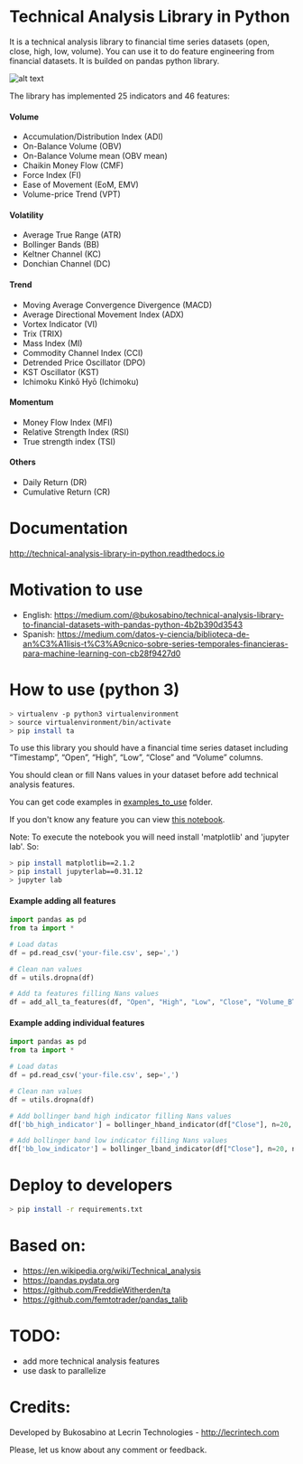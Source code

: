 # Technical Analysis Library in Python

It is a technical analysis library to financial time series datasets (open, close, high, low, volume). You can use it to do feature engineering from financial datasets. It is builded on pandas python library.

![alt text](https://raw.githubusercontent.com/bukosabino/ta/master/doc/figure.png)

The library has implemented 25 indicators and 46 features:

#### Volume

* Accumulation/Distribution Index (ADI)
* On-Balance Volume (OBV)
* On-Balance Volume mean (OBV mean)
* Chaikin Money Flow (CMF)
* Force Index (FI)
* Ease of Movement (EoM, EMV)
* Volume-price Trend (VPT)

#### Volatility

* Average True Range (ATR)
* Bollinger Bands (BB)
* Keltner Channel (KC)
* Donchian Channel (DC)

#### Trend

* Moving Average Convergence Divergence (MACD)
* Average Directional Movement Index (ADX)
* Vortex Indicator (VI)
* Trix (TRIX)
* Mass Index (MI)
* Commodity Channel Index (CCI)
* Detrended Price Oscillator (DPO)
* KST Oscillator (KST)
* Ichimoku Kinkō Hyō (Ichimoku)

#### Momentum

* Money Flow Index (MFI)
* Relative Strength Index (RSI)
* True strength index (TSI)

#### Others

* Daily Return (DR)
* Cumulative Return (CR)


# Documentation

http://technical-analysis-library-in-python.readthedocs.io


# Motivation to use

* English: https://medium.com/@bukosabino/technical-analysis-library-to-financial-datasets-with-pandas-python-4b2b390d3543
* Spanish: https://medium.com/datos-y-ciencia/biblioteca-de-an%C3%A1lisis-t%C3%A9cnico-sobre-series-temporales-financieras-para-machine-learning-con-cb28f9427d0

# How to use (python 3)

```sh
> virtualenv -p python3 virtualenvironment
> source virtualenvironment/bin/activate
> pip install ta
```

To use this library you should have a financial time series dataset including “Timestamp”, “Open”, “High”, “Low”, “Close” and “Volume” columns.

You should clean or fill Nans values in your dataset before add technical analysis features.

You can get code examples in [examples_to_use](https://github.com/bukosabino/ta/tree/master/examples_to_use) folder.

If you don't know any feature you can view [this notebook](https://github.com/bukosabino/ta/blob/master/examples_to_use/visualize_features.ipynb).

Note: To execute the notebook you will need install 'matplotlib' and 'jupyter lab'. So:

```sh
> pip install matplotlib==2.1.2
> pip install jupyterlab==0.31.12
> jupyter lab
```


#### Example adding all features

```python
import pandas as pd
from ta import *

# Load datas
df = pd.read_csv('your-file.csv', sep=',')

# Clean nan values
df = utils.dropna(df)

# Add ta features filling Nans values
df = add_all_ta_features(df, "Open", "High", "Low", "Close", "Volume_BTC", fillna=True)
```


#### Example adding individual features

```python
import pandas as pd
from ta import *

# Load datas
df = pd.read_csv('your-file.csv', sep=',')

# Clean nan values
df = utils.dropna(df)

# Add bollinger band high indicator filling Nans values
df['bb_high_indicator'] = bollinger_hband_indicator(df["Close"], n=20, ndev=2, fillna=True)

# Add bollinger band low indicator filling Nans values
df['bb_low_indicator'] = bollinger_lband_indicator(df["Close"], n=20, ndev=2, fillna=True)
```


# Deploy to developers

```sh
> pip install -r requirements.txt
```


# Based on:

* https://en.wikipedia.org/wiki/Technical_analysis
* https://pandas.pydata.org
* https://github.com/FreddieWitherden/ta
* https://github.com/femtotrader/pandas_talib


# TODO:

* add more technical analysis features
* use dask to parallelize

# Credits:

Developed by Bukosabino at Lecrin Technologies - http://lecrintech.com

Please, let us know about any comment or feedback.
